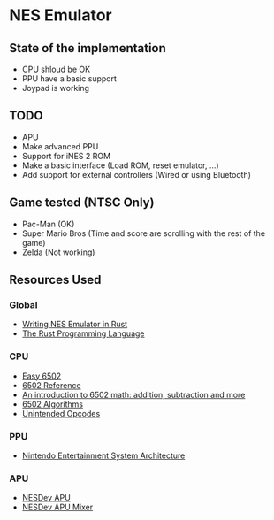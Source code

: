 # NES Emulator

## State of the implementation

- CPU shloud be OK
- PPU have a basic support
- Joypad is working

## TODO

- APU
- Make advanced PPU 
- Support for iNES 2 ROM
- Make a basic interface (Load ROM, reset emulator, ...)
- Add support for external controllers (Wired or using Bluetooth)

## Game tested (NTSC Only)

- Pac-Man (OK)
- Super Mario Bros (Time and score are scrolling with the rest of the game) 
- Zelda (Not working)

## Resources Used

### Global
- [Writing NES Emulator in Rust](https://bugzmanov.github.io/nes_ebook/chapter_1.html) 
- [The Rust Programming Language](https://doc.rust-lang.org/book/)

### CPU 
- [Easy 6502](https://skilldrick.github.io/easy6502/)
- [6502 Reference](https://www.nesdev.org/obelisk-6502-guide/reference.html)
- [An introduction to 6502 math: addition, subtraction and more](https://retro64.altervista.org/blog/an-introduction-to-6502-math-addiction-subtraction-and-more/)
- [6502 Algorithms](https://cx16.dk/6502/algorithms.html)
- [Unintended Opcodes](https://hitmen.c02.at/files/docs/c64/NoMoreSecrets-NMOS6510UnintendedOpcodes-20162412.pdf)

### PPU
- [Nintendo Entertainment System Architecture](https://fms.komkon.org/EMUL8/NES.html#LABH)

### APU
- [NESDev APU](https://www.nesdev.org/wiki/APU)
- [NESDev APU Mixer](https://www.nesdev.org/wiki/APU_Mixer)